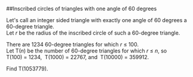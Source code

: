 ##Inscribed circles of triangles with one angle of 60 degrees

Let&apos;s call an integer sided triangle with exactly one angle of 60 degrees a 60-degree triangle.<br>
Let <var>r</var> be the radius of the inscribed circle of such a 60-degree triangle.

There are 1234 60-degree triangles for which <var>r</var> &#x2264; 100.
<br>Let T(<var>n</var>) be the number of 60-degree triangles for which <var>r</var> &#x2264; <var>n</var>, so<br>
 T(100) = 1234,&#xA0; T(1000) = 22767, and&#xA0; T(10000) = 359912.

Find T(1053779).
